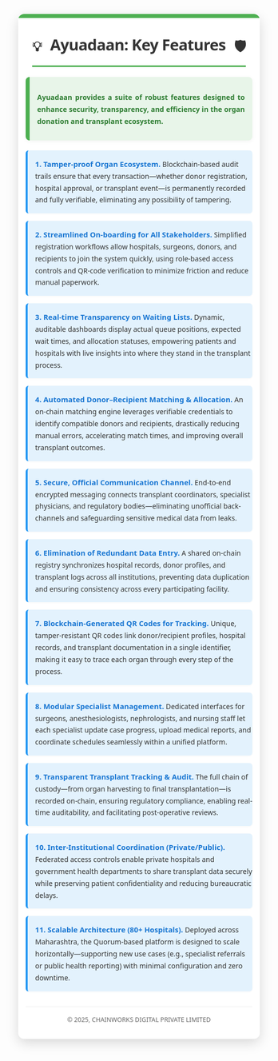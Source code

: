 <div style="font-family: 'Segoe UI', Tahoma, Geneva, Verdana, sans-serif; line-height: 1.7; color: #333; margin: 10px auto; padding: 15px; background-color: #ffffff; border-radius: 12px; box-shadow: rgba(0, 0, 0, 0.15) 0px 8px 24px; max-width: 900px; width: calc(100% - 20px); box-sizing: border-box; overflow: hidden; position: relative;">
<div style="position: absolute; top: 0; left: 0; width: 100%; height: 8px; background-color: #4CAF50; border-top-left-radius: 12px; border-top-right-radius: 12px;"></div>
<h1 style="font-size: 2.2em; text-align: center; margin-top: 20px; margin-bottom: 20px; color: #333; border-bottom: 3px solid #4CAF50; padding-bottom: 15px; display: block; width: fit-content; margin-left: auto; margin-right: auto; font-weight: 700; letter-spacing: -0.8px;">
<span style="vertical-align: middle; font-size: 0.9em; margin-right: 10px;">💡</span> Ayuadaan: Key Features <span style="vertical-align: middle; font-size: 0.9em; margin-left: 10px;">🛡️</span>
</h1>
<div style="font-size: 1.0em; text-align: justify; margin-bottom: 20px; background-color: #e8f5e9; padding: 15px; border-left: 8px solid #4CAF50; border-radius: 8px; box-shadow: rgba(0, 0, 0, 0.05) 0px 2px 8px;">
<p style="margin-bottom: 0.8em; font-weight: 600; color: #2E7D32;">
Ayuadaan provides a suite of robust features designed to enhance security, transparency, and efficiency in the organ donation and transplant ecosystem.
</p>
</div>
<div style="border-left: 4px solid #2196F3; padding-left: 15px; margin-bottom: 15px; background-color: #E3F2FD; border-radius: 6px; padding-top: 15px; padding-bottom: 15px; box-shadow: rgba(0, 0, 0, 0.03) 0px 1px 4px;">
<strong style="font-weight: 700; color: #1976D2; font-size: 1.05em;">1. Tamper-proof Organ Ecosystem.</strong> <span style="font-size: 1em;">Blockchain-based audit trails ensure that every transaction—whether donor registration, hospital approval, or transplant event—is permanently recorded and fully verifiable, eliminating any possibility of tampering.</span>
</div>
<div style="border-left: 4px solid #2196F3; padding-left: 15px; margin-bottom: 15px; background-color: #E3F2FD; border-radius: 6px; padding-top: 15px; padding-bottom: 15px; box-shadow: rgba(0, 0, 0, 0.03) 0px 1px 4px;">
<strong style="font-weight: 700; color: #1976D2; font-size: 1.05em;">2. Streamlined On-boarding for All Stakeholders.</strong> <span style="font-size: 1em;">Simplified registration workflows allow hospitals, surgeons, donors, and recipients to join the system quickly, using role-based access controls and QR-code verification to minimize friction and reduce manual paperwork.</span>
</div>
<div style="border-left: 4px solid #2196F3; padding-left: 15px; margin-bottom: 15px; background-color: #E3F2FD; border-radius: 6px; padding-top: 15px; padding-bottom: 15px; box-shadow: rgba(0, 0, 0, 0.03) 0px 1px 4px;">
<strong style="font-weight: 700; color: #1976D2; font-size: 1.05em;">3. Real-time Transparency on Waiting Lists.</strong> <span style="font-size: 1em;">Dynamic, auditable dashboards display actual queue positions, expected wait times, and allocation statuses, empowering patients and hospitals with live insights into where they stand in the transplant process.</span>
</div>
<div style="border-left: 4px solid #2196F3; padding-left: 15px; margin-bottom: 15px; background-color: #E3F2FD; border-radius: 6px; padding-top: 15px; padding-bottom: 15px; box-shadow: rgba(0, 0, 0, 0.03) 0px 1px 4px;">
<strong style="font-weight: 700; color: #1976D2; font-size: 1.05em;">4. Automated Donor–Recipient Matching & Allocation.</strong> <span style="font-size: 1em;">An on-chain matching engine leverages verifiable credentials to identify compatible donors and recipients, drastically reducing manual errors, accelerating match times, and improving overall transplant outcomes.</span>
</div>
<div style="border-left: 4px solid #2196F3; padding-left: 15px; margin-bottom: 15px; background-color: #E3F2FD; border-radius: 6px; padding-top: 15px; padding-bottom: 15px; box-shadow: rgba(0, 0, 0, 0.03) 0px 1px 4px;">
<strong style="font-weight: 700; color: #1976D2; font-size: 1.05em;">5. Secure, Official Communication Channel.</strong> <span style="font-size: 1em;">End-to-end encrypted messaging connects transplant coordinators, specialist physicians, and regulatory bodies—eliminating unofficial back-channels and safeguarding sensitive medical data from leaks.</span>
</div>
<div style="border-left: 4px solid #2196F3; padding-left: 15px; margin-bottom: 15px; background-color: #E3F2FD; border-radius: 6px; padding-top: 15px; padding-bottom: 15px; box-shadow: rgba(0, 0, 0, 0.03) 0px 1px 4px;">
<strong style="font-weight: 700; color: #1976D2; font-size: 1.05em;">6. Elimination of Redundant Data Entry.</strong> <span style="font-size: 1em;">A shared on-chain registry synchronizes hospital records, donor profiles, and transplant logs across all institutions, preventing data duplication and ensuring consistency across every participating facility.</span>
</div>
<div style="border-left: 4px solid #2196F3; padding-left: 15px; margin-bottom: 15px; background-color: #E3F2FD; border-radius: 6px; padding-top: 15px; padding-bottom: 15px; box-shadow: rgba(0, 0, 0, 0.03) 0px 1px 4px;">
<strong style="font-weight: 700; color: #1976D2; font-size: 1.05em;">7. Blockchain-Generated QR Codes for Tracking.</strong> <span style="font-size: 1em;">Unique, tamper-resistant QR codes link donor/recipient profiles, hospital records, and transplant documentation in a single identifier, making it easy to trace each organ through every step of the process.</span>
</div>
<div style="border-left: 4px solid #2196F3; padding-left: 15px; margin-bottom: 15px; background-color: #E3F2FD; border-radius: 6px; padding-top: 15px; padding-bottom: 15px; box-shadow: rgba(0, 0, 0, 0.03) 0px 1px 4px;">
<strong style="font-weight: 700; color: #1976D2; font-size: 1.05em;">8. Modular Specialist Management.</strong> <span style="font-size: 1em;">Dedicated interfaces for surgeons, anesthesiologists, nephrologists, and nursing staff let each specialist update case progress, upload medical reports, and coordinate schedules seamlessly within a unified platform.</span>
</div>
<div style="border-left: 4px solid #2196F3; padding-left: 15px; margin-bottom: 15px; background-color: #E3F2FD; border-radius: 6px; padding-top: 15px; padding-bottom: 15px; box-shadow: rgba(0, 0, 0, 0.03) 0px 1px 4px;">
<strong style="font-weight: 700; color: #1976D2; font-size: 1.05em;">9. Transparent Transplant Tracking & Audit.</strong> <span style="font-size: 1em;">The full chain of custody—from organ harvesting to final transplantation—is recorded on-chain, ensuring regulatory compliance, enabling real-time auditability, and facilitating post-operative reviews.</span>
</div>
<div style="border-left: 4px solid #2196F3; padding-left: 15px; margin-bottom: 15px; background-color: #E3F2FD; border-radius: 6px; padding-top: 15px; padding-bottom: 15px; box-shadow: rgba(0, 0, 0, 0.03) 0px 1px 4px;">
<strong style="font-weight: 700; color: #1976D2; font-size: 1.05em;">10. Inter-Institutional Coordination (Private/Public).</strong> <span style="font-size: 1em;">Federated access controls enable private hospitals and government health departments to share transplant data securely while preserving patient confidentiality and reducing bureaucratic delays.</span>
</div>
<div style="border-left: 4px solid #2196F3; padding-left: 15px; margin-bottom: 20px; background-color: #E3F2FD; border-radius: 6px; padding-top: 15px; padding-bottom: 15px; box-shadow: rgba(0, 0, 0, 0.03) 0px 1px 4px;">
<strong style="font-weight: 700; color: #1976D2; font-size: 1.05em;">11. Scalable Architecture (80+ Hospitals).</strong> <span style="font-size: 1em;">Deployed across Maharashtra, the Quorum-based platform is designed to scale horizontally—supporting new use cases (e.g., specialist referrals or public health reporting) with minimal configuration and zero downtime.</span>
</div>
<p style="text-align: center; font-size: 0.9em; color: #666; margin-top: 30px; padding-top: 15px; border-top: 1px solid #eee;">
© 2025, CHAINWORKS DIGITAL PRIVATE LIMITED
</p>
</div>